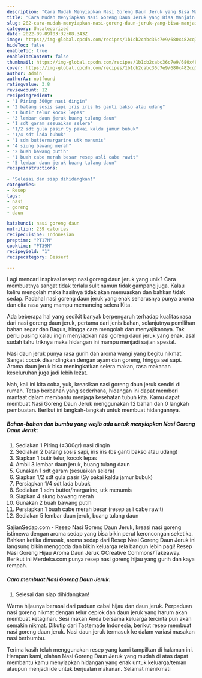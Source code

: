 ```yaml
---
description: "Cara Mudah Menyiapkan Nasi Goreng Daun Jeruk yang Bisa Manjain Lidah"
title: "Cara Mudah Menyiapkan Nasi Goreng Daun Jeruk yang Bisa Manjain Lidah"
slug: 282-cara-mudah-menyiapkan-nasi-goreng-daun-jeruk-yang-bisa-manjain-lidah
category: Uncategorized
date: 2022-09-09T03:32:08.343Z
image: https://img-global.cpcdn.com/recipes/1b1cb2cabc36c7e9/680x482cq70/nasi-goreng-daun-jeruk-foto-resep-utama.jpg
hideToc: false
enableToc: true
enableTocContent: false
thumbnail: https://img-global.cpcdn.com/recipes/1b1cb2cabc36c7e9/680x482cq70/nasi-goreng-daun-jeruk-foto-resep-utama.jpg
cover: https://img-global.cpcdn.com/recipes/1b1cb2cabc36c7e9/680x482cq70/nasi-goreng-daun-jeruk-foto-resep-utama.jpg
author: Admin
authorAv: notfound
ratingvalue: 3.8
reviewcount: 12
recipeingredient:
- "1 Piring 300gr nasi dingin"
- "2 batang sosis sapi iris iris bs ganti bakso atau udang"
- "1 butir telur kocok lepas"
- "3 lembar daun jeruk buang tulang daun"
- "1 sdt garam sesuaikan selera"
- "1/2 sdt gula pasir Sy pakai kaldu jamur bubuk"
- "1/4 sdt lada bubuk"
- "1 sdm buttermargarine utk menumis"
- "4 siung bawang merah"
- "2 buah bawang putih"
- "1 buah cabe merah besar resep asli cabe rawit"
- "5 lembar daun jeruk buang tulang daun"
recipeinstructions:

- "Selesai dan siap dihidangkan!"
categories:
- Resep
tags:
- nasi
- goreng
- daun

katakunci: nasi goreng daun 
nutrition: 239 calories
recipecuisine: Indonesian
preptime: "PT17M"
cooktime: "PT39M"
recipeyield: "1"
recipecategory: Dessert

---
```





Lagi mencari inspirasi resep nasi goreng daun jeruk yang unik? Cara membuatnya sangat tidak terlalu sulit namun tidak gampang juga. Kalau keliru mengolah maka hasilnya tidak akan memuaskan dan bahkan tidak sedap. Padahal nasi goreng daun jeruk yang enak seharusnya punya aroma dan cita rasa yang mampu memancing selera Kita.





Ada beberapa hal yang sedikit banyak berpengaruh terhadap kualitas rasa dari nasi goreng daun jeruk, pertama dari jenis bahan, selanjutnya pemilihan bahan segar dan Bagus, hingga cara mengolah dan menyajikannya. Tak perlu pusing kalau ingin menyiapkan nasi goreng daun jeruk yang enak,      asal sudah tahu triknya maka hidangan ini mampu menjadi sajian spesial.














Nasi daun jeruk punya rasa gurih dan aroma wangi yang begitu nikmat. Sangat cocok disandingkan dengan ayam dan goreng, hingga sei sapi. Aroma daun jeruk bisa meningkatkan selera makan, rasa makanan keseluruhan juga jadi lebih lezat.






Nah, kali ini kita coba, yuk, kreasikan nasi goreng daun jeruk sendiri di rumah. Tetap berbahan yang sederhana, hidangan ini dapat memberi manfaat dalam membantu menjaga kesehatan tubuh kita. Kamu dapat membuat Nasi Goreng Daun Jeruk menggunakan 12 bahan dan 0 langkah pembuatan. Berikut ini langkah-langkah untuk membuat hidangannya.

<!--inarticleads1-->

##### Bahan-bahan dan bumbu yang wajib ada untuk menyiapkan Nasi Goreng Daun Jeruk:

1. Sediakan 1 Piring (±300gr) nasi dingin
1. Sediakan 2 batang sosis sapi, iris iris (bs ganti bakso atau udang)
1. Siapkan 1 butir telur, kocok lepas
1. Ambil 3 lembar daun jeruk, buang tulang daun
1. Gunakan 1 sdt garam (sesuaikan selera)
1. Siapkan 1/2 sdt gula pasir (Sy pakai kaldu jamur bubuk)
1. Persiapkan 1/4 sdt lada bubuk
1. Sediakan 1 sdm butter/margarine, utk menumis
1. Siapkan 4 siung bawang merah
1. Gunakan 2 buah bawang putih
1. Persiapkan 1 buah cabe merah besar (resep asli cabe rawit)
1. Sediakan 5 lembar daun jeruk, buang tulang daun


SajianSedap.com - Resep Nasi Goreng Daun Jeruk, kreasi nasi goreng istimewa dengan aroma sedap yang bisa bikin perut keroncongan seketika. Bahkan ketika dimasak, aroma sedap dari Resep Nasi Goreng Daun Jeruk ini langsung bikin menggoda dan bikin keluarga rela bangun lebih pagi! Resep Nasi Goreng Hijau Aroma Daun Jeruk ©Creative Commons/Takeaway. Berikut ini Merdeka.com punya resep nasi goreng hijau yang gurih dan kaya rempah. 

<!--inarticleads2-->

##### Cara membuat Nasi Goreng Daun Jeruk:


1. Selesai dan siap dihidangkan!

Warna hijaunya berasal dari paduan cabai hijau dan daun jeruk. Perpaduan nasi goreng nikmat dengan telur ceplok dan daun jeruk yang harum akan membuat ketagihan. Sesi makan Anda bersama keluarga tercinta pun akan semakin nikmat. Dikutip dari Tastemade Indonesia, berikut resep membuat nasi goreng daun jeruk. Nasi daun jeruk termasuk ke dalam variasi masakan nasi berbumbu. 

Terima kasih telah menggunakan resep yang kami tampilkan di halaman ini. Harapan kami, olahan Nasi Goreng Daun Jeruk yang mudah di atas dapat membantu kamu menyiapkan hidangan yang enak untuk keluarga/teman ataupun menjadi ide untuk berjualan makanan. Selamat menikmati
